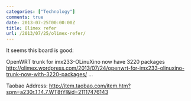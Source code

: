 ```yaml
---
categories: ["Technology"]
comments: true
date: 2013-07-25T00:00:00Z
title: Olimex refer
url: /2013/07/25/olimex-refer/
---
```


It seems this board is good:

OpenWRT trunk for imx233-OLinuXino now have 3220 packages http://olimex.wordpress.com/2013/07/24/openwrt-for-imx233-olinuxino-trunk-now-with-3220-packages/ …

Taobao Address:
http://item.taobao.com/item.htm?spm=a230r.1.14.7.WT8tYl&id=21117476143
